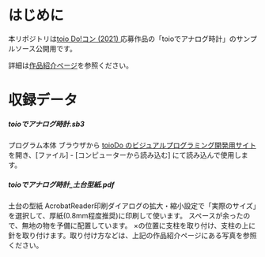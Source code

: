 # はじめに  
本リポジトリは[toio Do!コン (2021) ](https://protopedia.net/event/13) 応募作品の「toioでアナログ時計」のサンプルソース公開用です。

詳細は[作品紹介ページ](https://protopedia.net/prototype/2230)を参照ください。

# 収録データ

#####  **toioでアナログ時計.sb3**
プログラム本体
ブラウザから [toioDo のビジュアルプログラミング開発用サイト](https://toio.github.io/toio-visual-programming/dev/) を開き、[ファイル] - [コンピューターから読み込む] にて読み込んで使用します。

#####  **toioでアナログ時計_土台型紙.pdf**
土台の型紙
AcrobatReader印刷ダイアログの拡大・縮小設定で「実際のサイズ」を選択して、厚紙(0.8mm程度推奨)に印刷して使います。
スペースが余ったので、無地の物を予備に配置しています。
×の位置に支柱を取り付け、支柱の上に針を取り付けます。取り付け方などは、上記の作品紹介ページにある写真を参照ください。
